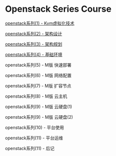 
# Openstack Series Course

[openstack系列(1) - Kvm虚拟化技术](https://github.com/itweet/labs/blob/master/openstack-series/openstack%E7%B3%BB%E5%88%97(1)-Kvm%E8%99%9A%E6%8B%9F%E5%8C%96%E6%8A%80%E6%9C%AF.md)

[openstack系列(2) - 架构设计](https://github.com/itweet/labs/blob/master/openstack-series/openstack%E7%B3%BB%E5%88%97(2)-%E6%9E%B6%E6%9E%84%E8%AE%BE%E8%AE%A1.md)

[openstack系列(3) - 架构规划](https://github.com/itweet/labs/blob/master/openstack-series/openstack%E7%B3%BB%E5%88%97(3)-%E6%9E%B6%E6%9E%84%E8%A7%84%E5%88%92.md)

[openstack系列(4) - 基础环境](https://github.com/itweet/labs/blob/master/openstack-series/openstack%E7%B3%BB%E5%88%97(4)-%E5%9F%BA%E7%A1%80%E7%8E%AF%E5%A2%83.md)

openstack系列(5) - M版 快速部署

openstack系列(6) - M版 网络配置

openstack系列(7) - M版 扩容节点

openstack系列(8) - M版 云主机

openstack系列(9) - M版 云硬盘(1)

openstack系列(9) - M版 云硬盘(2)

openstack系列(10) - 平台使用

openstack系列(11) - 平台运维

openstack系列(11) - 后记

